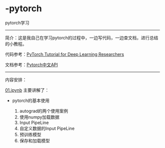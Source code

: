 # -pytorch
pytorch学习
___
简介：这是我自己在学习pytorch的过程中，一边写代码，一边查文档，进行总结的小教程。

代码参考：[PyTorch Tutorial for Deep Learning Researchers]("https://github.com/yunjey/pytorch-tutorial")

文档参考：[Pytorch中文API]("https://pytorch-cn.readthedocs.io/zh/latest/package_references/torch-nn/")

___
内容安排：

[01.ipynb]("https://github.com/wangye8899/Pytorch/blob/master/01.ipynb") 主要讲解了：

*  pytorch的基本使用
    
    1. autograd的两个使用案例
    2. 使用numpy加载数据
    3. Input PipeLine
    4. 自定义数据的Input PipeLine
    5. 预训练模型
    6. 保存和加载模型
    